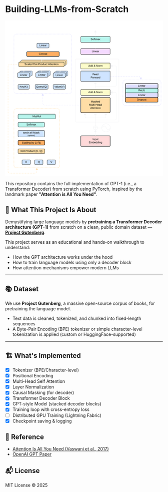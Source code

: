 # Building-LLMs-from-Scratch

![GPT1](assets/GPT1_Decoder.png)

This repository contains the full implementation of GPT-1 (i.e., a Transformer Decoder) from scratch using PyTorch, inspired by the landmark paper **"Attention is All You Need"**.

## 🧠 What This Project Is About

Demystifying large language models by **pretraining a Transformer Decoder architecture (GPT-1)** from scratch on a clean, public domain dataset — **[Project Gutenberg](https://www.gutenberg.org/)**.

This project serves as an educational and hands-on walkthrough to understand:

- How the GPT architecture works under the hood
- How to train language models using only a decoder block
- How attention mechanisms empower modern LLMs

---

## 📚 Dataset

We use **Project Gutenberg**, a massive open-source corpus of books, for pretraining the language model.

- Text data is cleaned, tokenized, and chunked into fixed-length sequences
- A Byte-Pair Encoding (BPE) tokenizer or simple character-level tokenization is applied (custom or HuggingFace-supported)

---

## 🏗️ What's Implemented

- [x] Tokenizer (BPE/Character-level)
- [x] Positional Encoding
- [x] Multi-Head Self Attention
- [x] Layer Normalization
- [x] Causal Masking (for decoder)
- [x] Transformer Decoder Block
- [x] GPT-style Model (stacked decoder blocks)
- [x] Training loop with cross-entropy loss
- [ ] Distributed GPU Training (Lightning Fabric) 
- [x] Checkpoint saving & logging

<!-- ---

## 🚀 Getting Started

```bash
git clone https://github.com/your-username/Building-LLMs-from-Scratch.git
cd Building-LLMs-from-Scratch

# (Optional) Create a virtual environment
python -m venv venv
source venv/bin/activate

pip install -r requirements.txt
```

Then follow the instructions in `train.py` to start training your GPT-1 model.

--- -->

## 🧾 Reference

- [Attention Is All You Need (Vaswani et al., 2017)](https://arxiv.org/abs/1706.03762)
- [OpenAI GPT Paper](https://cdn.openai.com/research-covers/language-unsupervised/language_understanding_paper.pdf)

## 📬 License

MIT License © 2025

